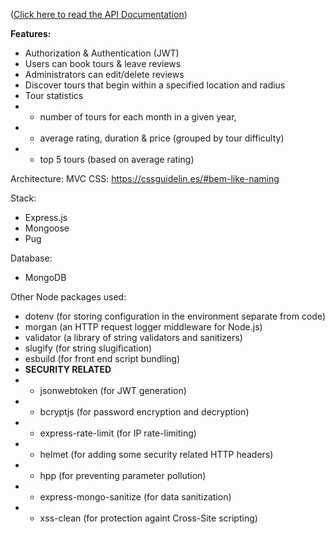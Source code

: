 ([Click here to read the API Documentation](https://documenter.getpostman.com/view/34634720/2sB2cPjRHa))


**Features:**
- Authorization & Authentication (JWT)
- Users can book tours & leave reviews
- Administrators can edit/delete reviews
- Discover tours that begin within a specified location and radius
-  Tour statistics
- - number of tours for each month in a given year,
- - average rating, duration & price (grouped by tour difficulty)
- - top 5 tours (based on average rating)

Architecture: MVC
CSS: https://cssguidelin.es/#bem-like-naming

Stack:
- Express.js
- Mongoose
- Pug

Database:
- MongoDB

Other Node packages used:
- dotenv (for storing configuration in the environment separate from code)
- morgan (an HTTP request logger middleware for Node.js)
- validator (a library of string validators and sanitizers)
- slugify (for string slugification)
- esbuild (for front end script bundling)
-  **SECURITY RELATED**
- - jsonwebtoken (for JWT generation)
- - bcryptjs (for password encryption and decryption)
- - express-rate-limit (for IP rate-limiting)
- - helmet (for adding some security related HTTP headers)
- - hpp (for preventing parameter pollution)
- - express-mongo-sanitize (for data sanitization)
- - xss-clean (for protection againt Cross-Site scripting)

